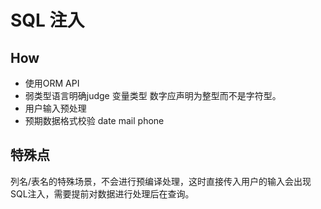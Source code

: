 # SQL 注入

## How
- 使用ORM API
- 弱类型语言明确judge 变量类型 数字应声明为整型而不是字符型。
- 用户输入预处理
- 预期数据格式校验 date mail phone

## 特殊点
列名/表名的特殊场景，不会进行预编译处理，这时直接传入用户的输入会出现SQL注入，需要提前对数据进行处理后在查询。
